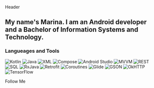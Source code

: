 Header

## My name's Marina. I am an Android developer and a Bachelor of Information Systems and Technology.

### Langueages and Tools
![Kotlin](https://img.shields.io/badge/Kotlin-8A2BE2) ![Java](https://img.shields.io/badge/Java-B3751E) ![XML](https://img.shields.io/badge/XML-FF6600) ![Compose](https://img.shields.io/badge/Compose-00D001)
![Android Studio](https://img.shields.io/badge/AndroidStudio-5DFAE7) ![MVVM](https://img.shields.io/badge/MVVM-F93ABD) ![REST](https://img.shields.io/badge/REST-9376AE) ![SQL](https://img.shields.io/badge/SQL-323338)
![RxJava](https://img.shields.io/badge/RxJava-294261) ![Retrofit](https://img.shields.io/badge/Retrofit-294261) ![Coroutines](https://img.shields.io/badge/Coroutines-294261) ![Glide](https://img.shields.io/badge/Glide-294261) ![GSON](https://img.shields.io/badge/GSON-294261) ![OkHTTP](https://img.shields.io/badge/OkHTTP-294261) ![TensorFlow](https://img.shields.io/badge/TensorFlow-294261)

Follow Me

